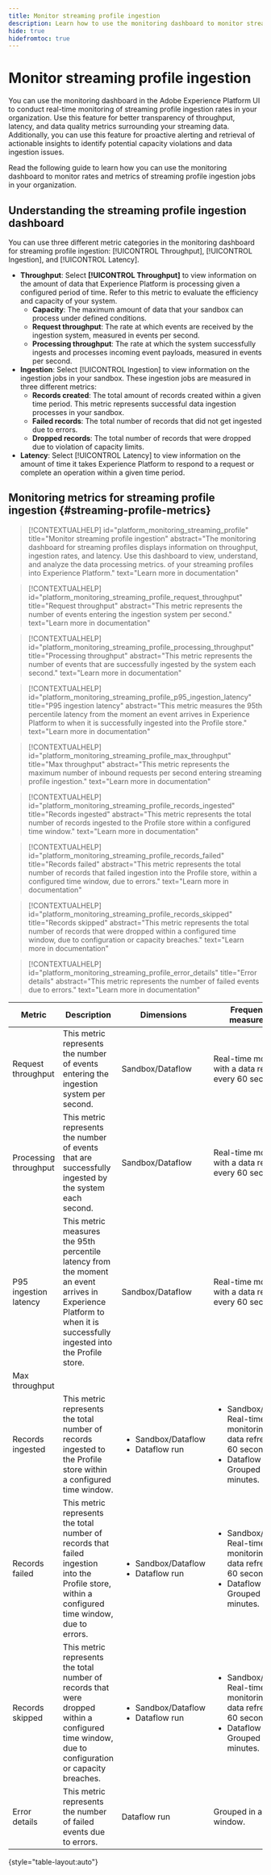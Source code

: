 ```yaml
---
title: Monitor streaming profile ingestion
description: Learn how to use the monitoring dashboard to monitor streaming profile ingestion
hide: true
hidefromtoc: true
---
```

# Monitor streaming profile ingestion

You can use the monitoring dashboard in the Adobe Experience Platform UI to conduct real-time monitoring of streaming profile ingestion rates in your organization. Use this feature for better transparency of throughput, latency, and data quality metrics surrounding your streaming data. Additionally, you can use this feature for proactive alerting and retrieval of actionable insights to identify potential capacity violations and data ingestion issues.

Read the following guide to learn how you can use the monitoring dashboard to monitor rates and metrics of streaming profile ingestion jobs in your organization.

## Understanding the streaming profile ingestion dashboard

You can use three different metric categories in the monitoring dashboard for streaming profile ingestion: [!UICONTROL Throughput], [!UICONTROL Ingestion], and [!UICONTROL Latency].

* **Throughput**: Select **[!UICONTROL Throughput]** to view information on the amount of data that Experience Platform is processing given a configured period of time. Refer to this metric to evaluate the efficiency and capacity of your system.
  * **Capacity**: The maximum amount of data that your sandbox can process under defined conditions.
  * **Request throughput**: The rate at which events are received by the ingestion system, measured in events per second.
  * **Processing throughput**: The rate at which the system successfully ingests and processes incoming event payloads, measured in events per second.
* **Ingestion**: Select [!UICONTROL Ingestion] to view information on the ingestion jobs in your sandbox. These ingestion jobs are measured in three different metrics:
  * **Records created**: The total amount of records created within a given time period. This metric represents successful data ingestion processes in your sandbox.
  * **Failed records**: The total number of records that did not get ingested due to errors.
  * **Dropped records**: The total number of records that were dropped due to violation of capacity limits.
* **Latency**: Select [!UICONTROL Latency] to view information on the amount of time it takes Experience Platform to respond to a request or complete an operation within a given time period.

## Monitoring metrics for streaming profile ingestion {#streaming-profile-metrics}

>[!CONTEXTUALHELP]
>id="platform_monitoring_streaming_profile"
>title="Monitor streaming profile ingestion"
>abstract="The monitoring dashboard for streaming profiles displays information on throughput, ingestion rates, and latency. Use this dashboard to view, understand, and analyze the data processing metrics. of your streaming profiles into Experience Platform."
>text="Learn more in documentation"

>[!CONTEXTUALHELP]
>id="platform_monitoring_streaming_profile_request_throughput"
>title="Request throughput"
>abstract="This metric represents the number of events entering the ingestion system per second."
>text="Learn more in documentation"

>[!CONTEXTUALHELP]
>id="platform_monitoring_streaming_profile_processing_throughput"
>title="Processing throughput"
>abstract="This metric represents the number of events that are successfully ingested by the system each second."
>text="Learn more in documentation"

>[!CONTEXTUALHELP]
>id="platform_monitoring_streaming_profile_p95_ingestion_latency"
>title="P95 ingestion latency"
>abstract="This metric measures the 95th percentile latency from the moment an event arrives in Experience Platform to when it is successfully ingested into the Profile store."
>text="Learn more in documentation"

>[!CONTEXTUALHELP]
>id="platform_monitoring_streaming_profile_max_throughput"
>title="Max throughput"
>abstract="This metric represents the maximum number of inbound requests per second entering streaming profile ingestion."
>text="Learn more in documentation"

>[!CONTEXTUALHELP]
>id="platform_monitoring_streaming_profile_records_ingested"
>title="Records ingested"
>abstract="This metric represents the total number of records ingested to the Profile store within a configured time window."
>text="Learn more in documentation"

>[!CONTEXTUALHELP]
>id="platform_monitoring_streaming_profile_records_failed"
>title="Records failed"
>abstract="This metric represents the total number of records that failed ingestion into the Profile store, within a configured time window, due to errors."
>text="Learn more in documentation"

>[!CONTEXTUALHELP]
>id="platform_monitoring_streaming_profile_records_skipped"
>title="Records skipped"
>abstract="This metric represents the total number of records that were dropped within a configured time window, due to configuration or capacity breaches."
>text="Learn more in documentation"

>[!CONTEXTUALHELP]
>id="platform_monitoring_streaming_profile_error_details"
>title="Error details"
>abstract="This metric represents the number of failed events due to errors."
>text="Learn more in documentation"

| Metric | Description | Dimensions | Frequency of measurement |
| --- | --- | --- | --- |
| Request throughput | This metric represents the number of events entering the ingestion system per second. |Sandbox/Dataflow | Real-time monitoring with a data refresh every 60 seconds. |
| Processing throughput | This metric represents the number of events that are successfully ingested by the system each second. |Sandbox/Dataflow | Real-time monitoring with a data refresh every 60 seconds. |
| P95 ingestion latency | This metric measures the 95th percentile latency from the moment an event arrives in Experience Platform to when it is successfully ingested into the Profile store. | Sandbox/Dataflow | Real-time monitoring with a data refresh every 60 seconds. |
| Max throughput | 
| Records ingested | This metric represents the total number of records ingested to the Profile store within a configured time window. | <ul><li>Sandbox/Dataflow</li><li>Dataflow run</li></ul> | <ul><li>Sandbox/Dataflow: Real-time monitoring with a data refresh every 60 seconds.</li><li>Dataflow run: Grouped in 15 minutes.</li></ul>  |
| Records failed | This metric represents the total number of records that failed ingestion into the Profile store, within a configured time window, due to errors. | <ul><li>Sandbox/Dataflow</li><li>Dataflow run</li></ul> |<ul><li>Sandbox/Dataflow: Real-time monitoring with a data refresh every 60 seconds.</li><li>Dataflow run: Grouped in 15 minutes.</li></ul>  |
| Records skipped | This metric represents the total number of records that were dropped within a configured time window, due to configuration or capacity breaches. | <ul><li>Sandbox/Dataflow</li><li>Dataflow run</li></ul> | <ul><li>Sandbox/Dataflow: Real-time monitoring with a data refresh every 60 seconds.</li><li>Dataflow run: Grouped in 15 minutes.</li></ul>  |
| Error details | This metric represents the number of failed events due to errors. | Dataflow run | Grouped in an hourly window. |

{style="table-layout:auto"}